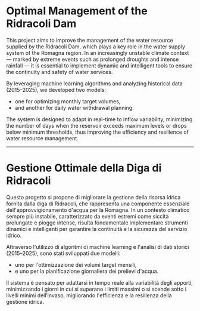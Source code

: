 # Optimal Management of the Ridracoli Dam

This project aims to improve the management of the water resource supplied by the Ridracoli Dam, which plays a key role in the water supply system of the Romagna region. In an increasingly unstable climate context — marked by extreme events such as prolonged droughts and intense rainfall — it is essential to implement dynamic and intelligent tools to ensure the continuity and safety of water services.

By leveraging machine learning algorithms and analyzing historical data (2015–2025), we developed two models:
- one for optimizing monthly target volumes,
- and another for daily water withdrawal planning.

The system is designed to adapt in real-time to inflow variability, minimizing the number of days when the reservoir exceeds maximum levels or drops below minimum thresholds, thus improving the efficiency and resilience of water resource management.

---

# Gestione Ottimale della Diga di Ridracoli

Questo progetto si propone di migliorare la gestione della risorsa idrica fornita dalla diga di Ridracoli, che rappresenta una componente essenziale dell'approvvigionamento d'acqua per la Romagna. In un contesto climatico sempre più instabile, caratterizzato da eventi estremi come siccità prolungate e piogge intense, risulta fondamentale implementare strumenti dinamici e intelligenti per garantire la continuità e la sicurezza del servizio idrico.

Attraverso l'utilizzo di algoritmi di machine learning e l'analisi di dati storici (2015–2025), sono stati sviluppati due modelli:
- uno per l'ottimizzazione dei volumi target mensili,
- e uno per la pianificazione giornaliera dei prelievi d'acqua.

Il sistema è pensato per adattarsi in tempo reale alla variabilità degli apporti, minimizzando i giorni in cui si superano i limiti massimi o si scende sotto i livelli minimi dell’invaso, migliorando l'efficienza e la resilienza della gestione idrica.

